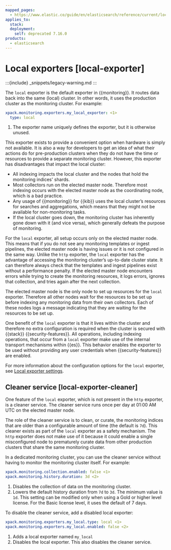 ```yaml
---
mapped_pages:
  - https://www.elastic.co/guide/en/elasticsearch/reference/current/local-exporter.html
applies_to:
  stack:
  deployment:
    self: deprecated 7.16.0
products:
  - elasticsearch
---
```


# Local exporters [local-exporter]

:::{include} _snippets/legacy-warning.md
:::

The `local` exporter is the default exporter in {{monitoring}}. It routes data back into the same (local) cluster. In other words, it uses the production cluster as the monitoring cluster. For example:

```yaml
xpack.monitoring.exporters.my_local_exporter: <1>
  type: local
```

1. The exporter name uniquely defines the exporter, but it is otherwise unused.


This exporter exists to provide a convenient option when hardware is simply not available. It is also a way for developers to get an idea of what their actions do for pre-production clusters when they do not have the time or resources to provide a separate monitoring cluster. However, this exporter has disadvantages that impact the local cluster:

* All indexing impacts the local cluster and the nodes that hold the monitoring indices' shards.
* Most collectors run on the elected master node. Therefore most indexing occurs with the elected master node as the coordinating node, which is a bad practice.
* Any usage of {{monitoring}} for {{kib}} uses the local cluster’s resources for searches and aggregations, which means that they might not be available for non-monitoring tasks.
* If the local cluster goes down, the monitoring cluster has inherently gone down with it (and vice versa), which generally defeats the purpose of monitoring.

For the `local` exporter, all setup occurs only on the elected master node. This means that if you do not see any monitoring templates or ingest pipelines, the elected master node is having issues or it is not configured in the same way. Unlike the `http` exporter, the `local` exporter has the advantage of accessing the monitoring cluster’s up-to-date cluster state. It can therefore always check that the templates and ingest pipelines exist without a performance penalty. If the elected master node encounters errors while trying to create the monitoring resources, it logs errors, ignores that collection, and tries again after the next collection.

The elected master node is the only node to set up resources for the `local` exporter. Therefore all other nodes wait for the resources to be set up before indexing any monitoring data from their own collectors. Each of these nodes logs a message indicating that they are waiting for the resources to be set up.

One benefit of the `local` exporter is that it lives within the cluster and therefore no extra configuration is required when the cluster is secured with {{stack}} {{security-features}}. All operations, including indexing operations, that occur from a `local` exporter make use of the internal transport mechanisms within {{es}}. This behavior enables the exporter to be used without providing any user credentials when {{security-features}} are enabled.

For more information about the configuration options for the `local` exporter, see [Local exporter settings](elasticsearch://reference/elasticsearch/configuration-reference/monitoring-settings.md#local-exporter-settings).

## Cleaner service [local-exporter-cleaner]

One feature of the `local` exporter, which is not present in the `http` exporter, is a cleaner service. The cleaner service runs once per day at 01:00 AM UTC on the elected master node.

The role of the cleaner service is to clean, or curate, the monitoring indices that are older than a configurable amount of time (the default is `7d`). This cleaner exists as part of the `local` exporter as a safety mechanism. The `http` exporter does not make use of it because it could enable a single misconfigured node to prematurely curate data from other production clusters that share the same monitoring cluster.

In a dedicated monitoring cluster, you can use the cleaner service without having to monitor the monitoring cluster itself. For example:

```yaml
xpack.monitoring.collection.enabled: false <1>
xpack.monitoring.history.duration: 3d <2>
```

1. Disables the collection of data on the monitoring cluster.
2. Lowers the default history duration from `7d` to `3d`. The minimum value is `1d`. This setting can be modified only when using a Gold or higher level license. For the Basic license level, it uses the default of 7 days.


To disable the cleaner service, add a disabled local exporter:

```yaml
xpack.monitoring.exporters.my_local.type: local <1>
xpack.monitoring.exporters.my_local.enabled: false <2>
```

1. Adds a local exporter named `my_local`
2. Disables the local exporter. This also disables the cleaner service.



